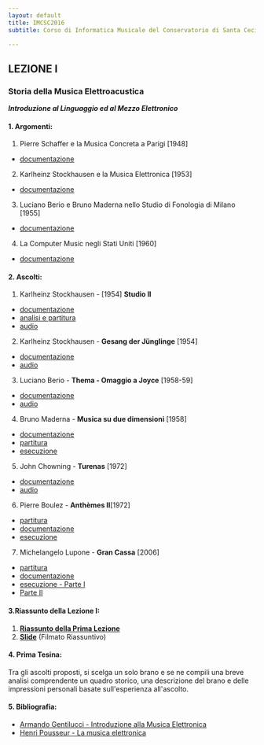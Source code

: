 ```yaml
---
layout: default
title: IMCSC2016
subtitle: Corso di Informatica Musicale del Conservatorio di Santa Cecilia 2016

---
```


## LEZIONE I

### Storia della Musica Elettroacustica

***Introduzione al Linguaggio ed al Mezzo Elettronico***

#### 1. Argomenti:

1. Pierre Schaffer e la Musica Concreta a Parigi [1948]
  - [documentazione](https://www.dropbox.com/s/rxxt2821fr8iowi/Musica_Concreta.pdf?dl=0)

2. Karlheinz Stockhausen e la Musica Elettronica [1953]
  - [documentazione](https://www.dropbox.com/s/sxk5ow0ih51uqwp/colonia.pdf?dl=0)

3. Luciano Berio e Bruno Maderna nello Studio di Fonologia di Milano [1955]
  - [documentazione](https://www.dropbox.com/s/n8et16wkoiukmbr/milano.pdf?dl=0)

4. La Computer Music negli Stati Uniti [1960]
  - [documentazione](https://www.dropbox.com/s/hrhq04aljmt9v02/usa.pdf?dl=0)

#### 2. Ascolti:

1. Karlheinz Stockhausen -  [1954] **Studio II**
  - [documentazione](https://www.dropbox.com/s/rzeipxm976kekju/Studio2.pdf?dl=0)
  - [analisi e partitura](https://www.dropbox.com/s/w2slvsnbx562yt0/StudieII.pdf?dl=0)
  - [audio](https://youtu.be/bwj6ZptPnDo)

2. Karlheinz Stockhausen - **Gesang der Jünglinge** [1954]
  - [documentazione](https://www.dropbox.com/s/ttmjobb224iqrol/Gesang.pdf?dl=0)
  - [audio](https://youtu.be/UmGIiBfWI0E)

3. Luciano Berio -  **Thema - Omaggio a Joyce**  [1958-59]
  - [documentazione](https://www.dropbox.com/s/7ci0ucj5bd7m035/Thema.pdf?dl=0)
  - [audio](https://youtu.be/jV_76OZSsqo)

4. Bruno Maderna - **Musica su due dimensioni** [1958]
  - [documentazione](https://www.dropbox.com/s/9885t2rhsvtiadz/Musicasuduedimensioni_documentazione.pdf?dl=0)
  - [partitura](https://www.dropbox.com/s/b0bjmki5nlwsctn/Maderna%20-%20Musica%20su%20due%20dimensioni_score.pdf?dl=0)
  - [esecuzione](https://youtu.be/DrgBBjNbeQM)

5. John Chowning - **Turenas** [1972]
  - [documentazione](https://www.academia.edu/5497062/Chowning_e_la_sintesi_FM._Analisi_di_Turenas)
  - [audio](https://youtu.be/kSbTOB5ft5c)

6. Pierre Boulez - **Anthèmes II**[1972]
  - [partitura](https://www.dropbox.com/s/6hx750ehi4js98f/Regie%20Informatique.pdf?dl=0)
  - [documentazione](https://www.dropbox.com/s/1hgxms1azigfs03/Anthemes_2_-_Marinoni-libre.pdf?dl=0)
  - [esecuzione](https://youtu.be/TMYDgwNALY8)

7. Michelangelo Lupone - **Gran Cassa** [2006]
  - [partitura](https://www.dropbox.com/s/6d0oq57pbtt4kp1/GC.pdf?dl=0)
  - [documentazione](https://www.dropbox.com/s/b9n5tc73ks4sqwt/GranCassa_0.pdf?dl=0)
  - [esecuzione - Parte I](https://youtu.be/chhxK_RhZIk)
  - [Parte II](https://youtu.be/G41JGAYsgsg)

#### 3.Riassunto della Lezione I:

1. [**Riassunto della Prima Lezione**](https://www.academia.edu/21693947/INFORMATICA_MUSICALE_-2016_-_LEZIONE_I)
2. [**Slide**](https://youtu.be/41q5xp4q1d4) (Filmato Riassuntivo)

#### 4. Prima Tesina:

Tra gli ascolti proposti, si scelga un solo brano e se ne compili una breve analisi comprendente un quadro storico, una descrizione del brano e delle impressioni personali basate sull'esperienza all'ascolto.  

#### 5. Bibliografia:

- [Armando Gentilucci - Introduzione alla Musica Elettronica](https://copy.com/gmatZ8qkaw1WROAG)
- [Henri Pousseur - La musica elettronica](https://www.dropbox.com/s/4ctl4fup8x54co0/Pousseur_La%20musica%20elettronica.pdf?dl=0)

